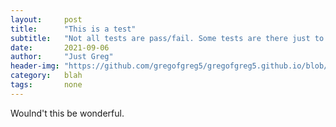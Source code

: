 ```yaml
---
layout:     post
title:      "This is a test"
subtitle:   "Not all tests are pass/fail. Some tests are there just to see what happens. Good luck."
date:       2021-09-06
author:     "Just Greg"
header-img: "https://github.com/gregofgreg5/gregofgreg5.github.io/blob/master/images/comic-pics/fantastic-four-lifestory-01.jpg?raw=true"
category:   blah
tags:       none
---
```



Woulnd't this be wonderful.






